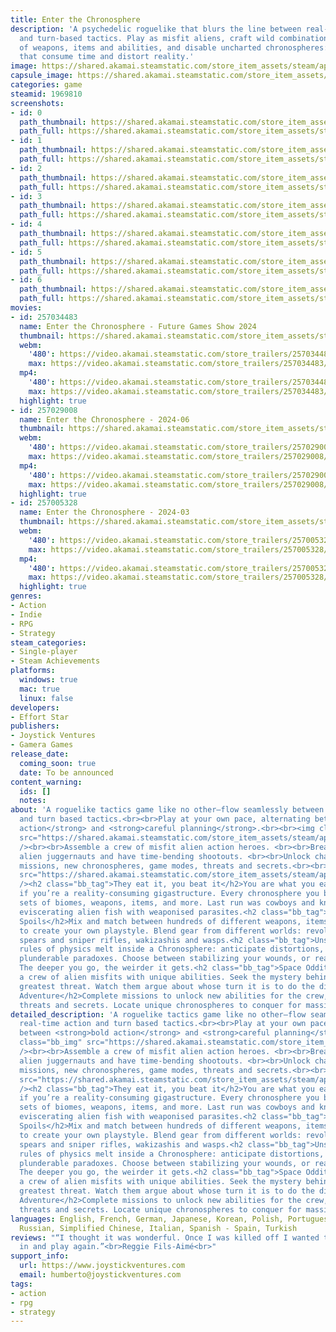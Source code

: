 ```yaml
---
title: Enter the Chronosphere
description: 'A psychedelic roguelike that blurs the line between real-time action
  and turn-based tactics. Play as misfit aliens, craft wild combinations between hundreds
  of weapons, items and abilities, and disable uncharted chronospheres: Colossal structures
  that consume time and distort reality.'
image: https://shared.akamai.steamstatic.com/store_item_assets/steam/apps/1969810/header.jpg?t=1733381330
capsule_image: https://shared.akamai.steamstatic.com/store_item_assets/steam/apps/1969810/capsule_231x87.jpg?t=1733381330
categories: game
steamid: 1969810
screenshots:
- id: 0
  path_thumbnail: https://shared.akamai.steamstatic.com/store_item_assets/steam/apps/1969810/ss_a1bd6fccab06ccabc823c187961c186c60250953.600x338.jpg?t=1733381330
  path_full: https://shared.akamai.steamstatic.com/store_item_assets/steam/apps/1969810/ss_a1bd6fccab06ccabc823c187961c186c60250953.1920x1080.jpg?t=1733381330
- id: 1
  path_thumbnail: https://shared.akamai.steamstatic.com/store_item_assets/steam/apps/1969810/ss_e01b253eb5c33258ce005ad5fa84d32a6801bce4.600x338.jpg?t=1733381330
  path_full: https://shared.akamai.steamstatic.com/store_item_assets/steam/apps/1969810/ss_e01b253eb5c33258ce005ad5fa84d32a6801bce4.1920x1080.jpg?t=1733381330
- id: 2
  path_thumbnail: https://shared.akamai.steamstatic.com/store_item_assets/steam/apps/1969810/ss_dcff8d7a209f85401a80d03bc9af8761f54e433e.600x338.jpg?t=1733381330
  path_full: https://shared.akamai.steamstatic.com/store_item_assets/steam/apps/1969810/ss_dcff8d7a209f85401a80d03bc9af8761f54e433e.1920x1080.jpg?t=1733381330
- id: 3
  path_thumbnail: https://shared.akamai.steamstatic.com/store_item_assets/steam/apps/1969810/ss_75f82d69a5d0d2ad6c2a7440ba7c1e4189a436a2.600x338.jpg?t=1733381330
  path_full: https://shared.akamai.steamstatic.com/store_item_assets/steam/apps/1969810/ss_75f82d69a5d0d2ad6c2a7440ba7c1e4189a436a2.1920x1080.jpg?t=1733381330
- id: 4
  path_thumbnail: https://shared.akamai.steamstatic.com/store_item_assets/steam/apps/1969810/ss_67e0b9872667bb43d98f9df99a1e6f0ad172870e.600x338.jpg?t=1733381330
  path_full: https://shared.akamai.steamstatic.com/store_item_assets/steam/apps/1969810/ss_67e0b9872667bb43d98f9df99a1e6f0ad172870e.1920x1080.jpg?t=1733381330
- id: 5
  path_thumbnail: https://shared.akamai.steamstatic.com/store_item_assets/steam/apps/1969810/ss_ae74ad07884bf44e79a798c146c691b0f471b48e.600x338.jpg?t=1733381330
  path_full: https://shared.akamai.steamstatic.com/store_item_assets/steam/apps/1969810/ss_ae74ad07884bf44e79a798c146c691b0f471b48e.1920x1080.jpg?t=1733381330
- id: 6
  path_thumbnail: https://shared.akamai.steamstatic.com/store_item_assets/steam/apps/1969810/ss_fbb1199eb5ac74fc1ec43edd6d97f5233d93af91.600x338.jpg?t=1733381330
  path_full: https://shared.akamai.steamstatic.com/store_item_assets/steam/apps/1969810/ss_fbb1199eb5ac74fc1ec43edd6d97f5233d93af91.1920x1080.jpg?t=1733381330
movies:
- id: 257034483
  name: Enter the Chronosphere - Future Games Show 2024
  thumbnail: https://shared.akamai.steamstatic.com/store_item_assets/steam/apps/257034483/movie.293x165.jpg?t=1719550467
  webm:
    '480': https://video.akamai.steamstatic.com/store_trailers/257034483/movie480_vp9.webm?t=1719550467
    max: https://video.akamai.steamstatic.com/store_trailers/257034483/movie_max_vp9.webm?t=1719550467
  mp4:
    '480': https://video.akamai.steamstatic.com/store_trailers/257034483/movie480.mp4?t=1719550467
    max: https://video.akamai.steamstatic.com/store_trailers/257034483/movie_max.mp4?t=1719550467
  highlight: true
- id: 257029008
  name: Enter the Chronosphere - 2024-06
  thumbnail: https://shared.akamai.steamstatic.com/store_item_assets/steam/apps/257029008/movie.293x165.jpg?t=1717724624
  webm:
    '480': https://video.akamai.steamstatic.com/store_trailers/257029008/movie480_vp9.webm?t=1717724624
    max: https://video.akamai.steamstatic.com/store_trailers/257029008/movie_max_vp9.webm?t=1717724624
  mp4:
    '480': https://video.akamai.steamstatic.com/store_trailers/257029008/movie480.mp4?t=1717724624
    max: https://video.akamai.steamstatic.com/store_trailers/257029008/movie_max.mp4?t=1717724624
  highlight: true
- id: 257005328
  name: Enter the Chronosphere - 2024-03
  thumbnail: https://shared.akamai.steamstatic.com/store_item_assets/steam/apps/257005328/movie.293x165.jpg?t=1709622668
  webm:
    '480': https://video.akamai.steamstatic.com/store_trailers/257005328/movie480_vp9.webm?t=1709622668
    max: https://video.akamai.steamstatic.com/store_trailers/257005328/movie_max_vp9.webm?t=1709622668
  mp4:
    '480': https://video.akamai.steamstatic.com/store_trailers/257005328/movie480.mp4?t=1709622668
    max: https://video.akamai.steamstatic.com/store_trailers/257005328/movie_max.mp4?t=1709622668
  highlight: true
genres:
- Action
- Indie
- RPG
- Strategy
steam_categories:
- Single-player
- Steam Achievements
platforms:
  windows: true
  mac: true
  linux: false
developers:
- Effort Star
publishers:
- Joystick Ventures
- Gamera Games
release_date:
  coming_soon: true
  date: To be announced
content_warning:
  ids: []
  notes:
about: 'A roguelike tactics game like no other—flow seamlessly between real-time action
  and turn based tactics.<br><br>Play at your own pace, alternating between <strong>bold
  action</strong> and <strong>careful planning</strong>.<br><br><img class="bb_img"
  src="https://shared.akamai.steamstatic.com/store_item_assets/steam/apps/1969810/extras/marcia-dodge-roll.gif?t=1733381330"
  /><br><br>Assemble a crew of misfit alien action heroes. <br><br>Breach ancient
  alien juggernauts and have time-bending shootouts. <br><br>Unlock characters, abilities,
  missions, new chronospheres, game modes, threats and secrets.<br><br><img class="bb_img"
  src="https://shared.akamai.steamstatic.com/store_item_assets/steam/apps/1969810/extras/Urtar_Dialogue_Fist@450--centered600.png?t=1733381330"
  /><h2 class="bb_tag">They eat it, you beat it</h2>You are what you eat, especially
  if you’re a reality-consuming gigastructure. Every chronosphere you breach has different
  sets of biomes, weapons, items, and more. Last run was cowboys and knives, now you’re
  eviscerating alien fish with weaponised parasites.<h2 class="bb_tag">Regurgitated
  Spoils</h2>Mix and match between hundreds of different weapons, items and abilities
  to create your own playstyle. Blend gear from different worlds: revolvers and radguns,
  spears and sniper rifles, wakizashis and wasps.<h2 class="bb_tag">Unstable Titans</h2>The
  rules of physics melt inside a Chronosphere: anticipate distortions, mutations and
  plunderable paradoxes. Choose between stabilizing your wounds, or reality itself.
  The deeper you go, the weirder it gets.<h2 class="bb_tag">Space Oddities</h2>Build
  a crew of alien misfits with unique abilities. Seek the mystery behind the galaxy’s
  greatest threat. Watch them argue about whose turn it is to do the dishes.<h2 class="bb_tag">Interstellar
  Adventure</h2>Complete missions to unlock new abilities for the crew, game modes,
  threats and secrets. Locate unique chronospheres to conquer for massive rewards.<br><br>'
detailed_description: 'A roguelike tactics game like no other—flow seamlessly between
  real-time action and turn based tactics.<br><br>Play at your own pace, alternating
  between <strong>bold action</strong> and <strong>careful planning</strong>.<br><br><img
  class="bb_img" src="https://shared.akamai.steamstatic.com/store_item_assets/steam/apps/1969810/extras/marcia-dodge-roll.gif?t=1733381330"
  /><br><br>Assemble a crew of misfit alien action heroes. <br><br>Breach ancient
  alien juggernauts and have time-bending shootouts. <br><br>Unlock characters, abilities,
  missions, new chronospheres, game modes, threats and secrets.<br><br><img class="bb_img"
  src="https://shared.akamai.steamstatic.com/store_item_assets/steam/apps/1969810/extras/Urtar_Dialogue_Fist@450--centered600.png?t=1733381330"
  /><h2 class="bb_tag">They eat it, you beat it</h2>You are what you eat, especially
  if you’re a reality-consuming gigastructure. Every chronosphere you breach has different
  sets of biomes, weapons, items, and more. Last run was cowboys and knives, now you’re
  eviscerating alien fish with weaponised parasites.<h2 class="bb_tag">Regurgitated
  Spoils</h2>Mix and match between hundreds of different weapons, items and abilities
  to create your own playstyle. Blend gear from different worlds: revolvers and radguns,
  spears and sniper rifles, wakizashis and wasps.<h2 class="bb_tag">Unstable Titans</h2>The
  rules of physics melt inside a Chronosphere: anticipate distortions, mutations and
  plunderable paradoxes. Choose between stabilizing your wounds, or reality itself.
  The deeper you go, the weirder it gets.<h2 class="bb_tag">Space Oddities</h2>Build
  a crew of alien misfits with unique abilities. Seek the mystery behind the galaxy’s
  greatest threat. Watch them argue about whose turn it is to do the dishes.<h2 class="bb_tag">Interstellar
  Adventure</h2>Complete missions to unlock new abilities for the crew, game modes,
  threats and secrets. Locate unique chronospheres to conquer for massive rewards.<br><br>'
languages: English, French, German, Japanese, Korean, Polish, Portuguese - Brazil,
  Russian, Simplified Chinese, Italian, Spanish - Spain, Turkish
reviews: "“I thought it was wonderful. Once I was killed off I wanted to jump back
  in and play again.”<br>Reggie Fils-Aimé<br>"
support_info:
  url: https://www.joystickventures.com
  email: humberto@joystickventures.com
tags:
- action
- rpg
- strategy
---
```



